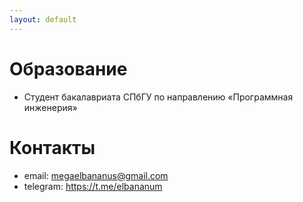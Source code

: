 ```yaml
---
layout: default
---
```


# Образование
- Студент бакалавриата СПбГУ по направлению «Программная инженерия»

# Контакты
- email: megaelbananus@gmail.com
- telegram: https://t.me/elbananum

